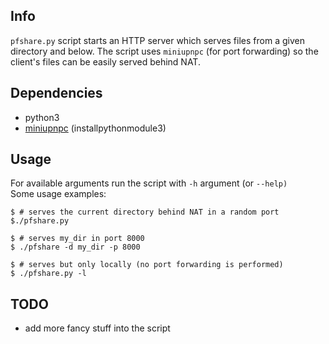 Info
-----

`pfshare.py` script starts an HTTP server which serves files from a given directory and below.  The script uses `miniupnpc` (for port forwarding) so the client's files can be easily  served behind NAT.

Dependencies
------------

* python3 
* [miniupnpc](https://github.com/miniupnp/miniupnp/tree/master/miniupnpc) (installpythonmodule3)

Usage
--------
For available arguments run the script with `-h` argument (or `--help)`  
Some usage examples:

`$ # serves the current directory behind NAT in a random port`  
`$./pfshare.py`

`$ # serves my_dir in port 8000`  
`$ ./pfshare -d my_dir -p 8000`

`$ # serves but only locally (no port forwarding is performed)`  
`$ ./pfshare.py -l`

TODO
-----

* add more fancy stuff into the script